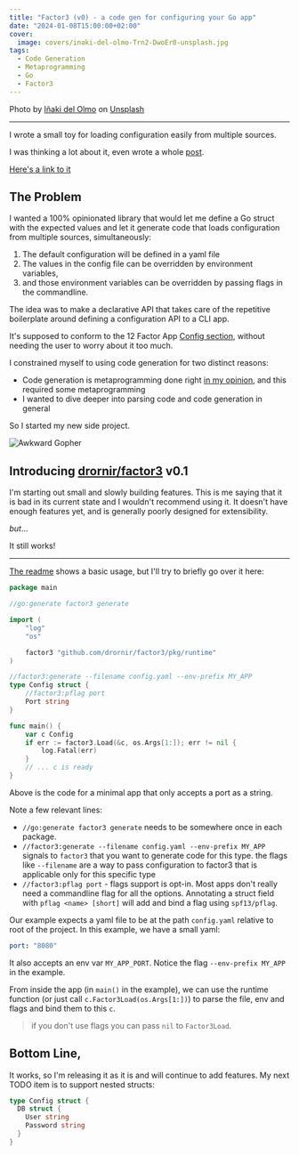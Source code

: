 ```yaml
---
title: "Factor3 (v0) - a code gen for configuring your Go app"
date: "2024-01-08T15:00:00+02:00"
cover:
  image: covers/inaki-del-olmo-Trn2-DwoEr0-unsplash.jpg
tags:
  - Code Generation
  - Metaprogramming
  - Go
  - Factor3
---
```


Photo by [Iñaki del Olmo](https://unsplash.com/@inakihxz?utm_source=unsplash&utm_medium=referral&utm_content=creditCopyText)
on [Unsplash](https://unsplash.com/photos/Trn2-DwoEr0?utm_source=unsplash&utm_medium=referral&utm_content=creditCopyText)

---

I wrote a small toy for loading configuration easily from multiple sources.

I was thinking a lot about it, even wrote a whole
[post](/posts/declarative-config-for-golang-idea).

[Here's a link to it](https://github.com/drornir/factor3)

## The Problem

I wanted a 100% opinionated library that would let me define a Go struct with the
expected values and let it generate code that loads configuration from multiple
sources, simultaneously:

1. The default configuration will be defined in a yaml file
2. The values in the config file can be overridden by environment variables,
3. and those environment variables can be overridden by passing flags in the
   commandline.

The idea was to make a declarative API that takes care of the repetitive
boilerplate around defining a configuration API to a CLI app.

It's supposed to conform to the 12 Factor App
[Config section](https://12factor.net/config), without needing
the user to worry about it too much.

I constrained myself to using code generation for two distinct reasons:

- Code generation is metaprogramming done right
  [in my opinion](/posts/why-code-generation), and this required some metaprogramming
- I wanted to dive deeper into parsing code and code generation in general

So I started my new side project.

![Awkward Gopher](/covers/awkward_gopher.jpg)

## Introducing [drornir/factor3](https://github.com/drornir/factor3/tree/v0.1.1) v0.1

I'm starting out small and slowly building features.
This is me saying that it is bad in its current state and I wouldn't recommend
using it. It doesn't have enough features yet, and is generally poorly designed
for extensibility.

_but_...

It still works!

---

[The readme](https://github.com/drornir/factor3/blob/v0.1.1/README.md) shows a basic usage,
but I'll try to briefly go over it here:

```go
package main

//go:generate factor3 generate

import (
	"log"
	"os"

	factor3 "github.com/drornir/factor3/pkg/runtime"
)

//factor3:generate --filename config.yaml --env-prefix MY_APP
type Config struct {
	//factor3:pflag port
	Port string
}

func main() {
	var c Config
	if err := factor3.Load(&c, os.Args[1:]); err != nil {
		log.Fatal(err)
	}
	// ... c is ready
}
```

Above is the code for a minimal app that only accepts a port as a string.

Note a few relevant lines:

- `//go:generate factor3 generate` needs to be somewhere once in each package.
- `//factor3:generate --filename config.yaml --env-prefix MY_APP` signals to
  `factor3` that you want to generate code for this type.
  the flags like `--filename` are a way to pass configuration to factor3
  that is applicable only for this specific type
- `//factor3:pflag port` - flags support is opt-in. Most apps don't really
  need a commandline flag for all the options. Annotating a struct field
  with `pflag <name> [short]` will add and bind a flag using `spf13/pflag`.

Our example expects a yaml file to be at the path `config.yaml` relative
to root of the project. In this example, we have a small yaml:

```yaml
port: "8080"
```

It also accepts an env var `MY_APP_PORT`. Notice the flag `--env-prefix MY_APP`
in the example.

From inside the app (in `main()` in the example), we can use the
runtime function (or just call `c.Factor3Load(os.Args[1:])`)
to parse the file, env and flags and bind them to this `c`.

> if you don't use flags you can pass `nil` to `Factor3Load`.

## Bottom Line,

It works, so I'm releasing it as it is and will continue to add features.
My next TODO item is to support nested structs:

```go
type Config struct {
  DB struct {
    User string
    Password string
  }
}
```
